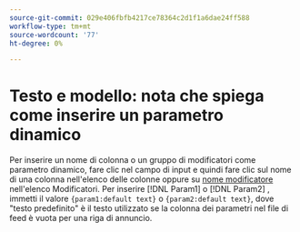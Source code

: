 ```yaml
---
source-git-commit: 029e406fbfb4217ce78364c2d1f1a6dae24ff588
workflow-type: tm+mt
source-wordcount: '77'
ht-degree: 0%

---
```

# Testo e modello: nota che spiega come inserire un parametro dinamico

<!-- moved to snippet because used multiple times in one file, which ExL doesn't support -->

Per inserire un nome di colonna o un gruppo di modificatori come parametro dinamico, fare clic nel campo di input e quindi fare clic sul nome di una colonna nell&#39;elenco delle colonne oppure su [nome modificatore](/help/search-social-commerce/campaign-management/inventory-feeds/modifiers-manage.md) nell&#39;elenco Modificatori. Per inserire [!DNL Param1] o [!DNL Param2] , immetti il valore `{param1:default text}` o `{param2:default text}`, dove &quot;testo predefinito&quot; è il testo utilizzato se la colonna dei parametri nel file di feed è vuota per una riga di annuncio.
